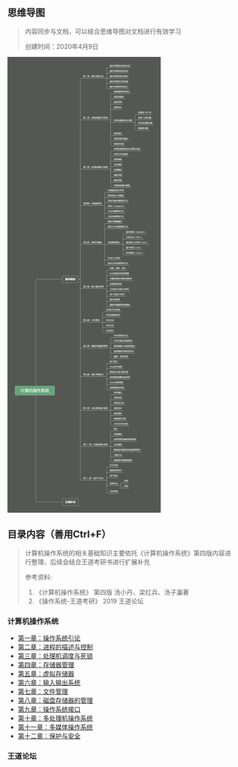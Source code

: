 ## 思维导图

>  内容同步与文档，可以结合思维导图对文档进行有效学习
>
>  创建时间：2020年4月9日

![](images/summary.png)



## 目录内容（善用Ctrl+F）

> 计算机操作系统的相关基础知识主要依托《计算机操作系统》第四版内容进行整理，后续会结合王道考研书进行扩展补充
>
> 参考资料:
>
> 1. 《计算机操作系统》 第四版  汤小丹、梁红兵、汤子瀛著
> 2. 《操作系统-王道考研》 2019 王道论坛

### 计算机操作系统

- [第一章：操作系统引论](第一章/操作系统引论.md) 
- [第二章：进程的描述与控制]()
- [第三章：处理机调度与死锁]()
- [第四章：存储器管理]()
- [第五章：虚拟存储器]()
- [第六章：输入输出系统]()
- [第七章：文件管理]()
- [第八章：磁盘存储器的管理]()
- [第九章：操作系统接口]()
- [第十章：多处理机操作系统]()
- [第十一章：多媒体操作系统]()
- [第十二章：保护与安全]()

### 王道论坛